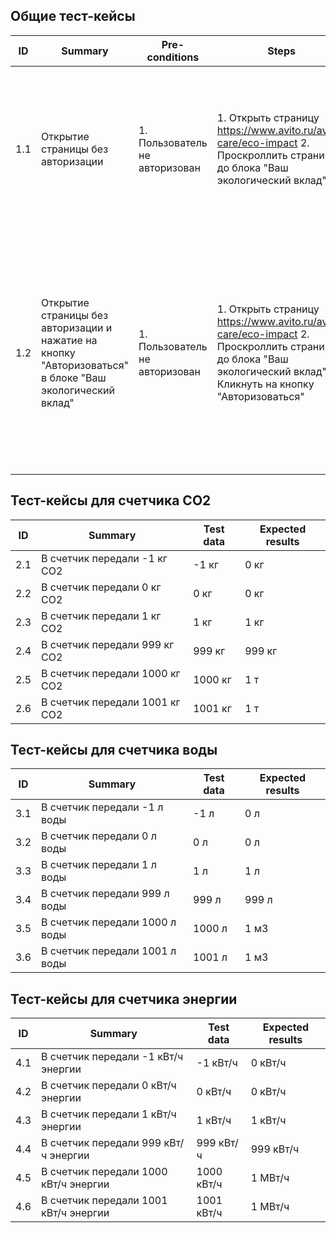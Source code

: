 ## Общие тест-кейсы

| ID | Summary | Pre-conditions | Steps | Expected results |
| --- | --- | --- | --- | --- |
| 1.1 | Открытие страницы без авторизации | 1. Пользователь не авторизован | 1. Открыть страницу https://www.avito.ru/avito-care/eco-impact 2. Проскроллить страницу до блока "Ваш экологический вклад" | 1. Страница открывается 2. В блоке "Ваш экологический вклад" в счётчике углекислого газа стоит значение 0 кг, воды - 0 л, энергии - 0 кВт/ч
| 1.2 | Открытие страницы без авторизации и нажатие на кнопку "Авторизоваться" в блоке "Ваш экологический вклад" | 1. Пользователь не авторизован | 1. Открыть страницу https://www.avito.ru/avito-care/eco-impact 2. Проскроллить страницу до блока "Ваш экологический вклад" 3. Кликнуть на кнопку "Авторизоваться" | 1. Страница открывается 2. В блоке "Ваш экологический вклад" в счётчике углекислого газа стоит значение 0 кг, воды - 0 л, энергии - 0 кВт/ч 3. В отдельной вкладке открывается страница с формой авторизации

## Тест-кейсы для счетчика CO2

| ID | Summary | Test data | Expected results |
| --- | --- | --- | --- |
| 2.1 | В счетчик передали -1 кг CO2 | -1 кг | 0 кг |
| 2.2 | В счетчик передали 0 кг CO2 | 0 кг | 0 кг |
| 2.3 | В счетчик передали 1 кг CO2 | 1 кг | 1 кг |
| 2.4 | В счетчик передали 999 кг CO2 | 999 кг | 999 кг |
| 2.5 | В счетчик передали 1000 кг CO2 | 1000 кг | 1 т |
| 2.6 | В счетчик передали 1001 кг CO2 | 1001 кг | 1 т |

## Тест-кейсы для счетчика воды

| ID | Summary | Test data | Expected results |
| --- | --- | --- | --- |
| 3.1 | В счетчик передали -1 л воды | -1 л | 0 л |
| 3.2 | В счетчик передали 0 л воды | 0 л | 0 л |
| 3.3 | В счетчик передали 1 л воды | 1 л | 1 л |
| 3.4 | В счетчик передали 999 л воды | 999 л | 999 л |
| 3.5 | В счетчик передали 1000 л воды | 1000 л | 1 м3 |
| 3.6 | В счетчик передали 1001 л воды | 1001 л | 1 м3 |

## Тест-кейсы для счетчика энергии

| ID | Summary | Test data | Expected results |
| --- | --- | --- | --- |
| 4.1 | В счетчик передали -1 кВт/ч энергии | -1 кВт/ч | 0 кВт/ч |
| 4.2 | В счетчик передали 0 кВт/ч энергии | 0 кВт/ч | 0 кВт/ч |
| 4.3 | В счетчик передали 1 кВт/ч энергии | 1 кВт/ч | 1 кВт/ч |
| 4.4 | В счетчик передали 999 кВт/ч энергии | 999 кВт/ч | 999 кВт/ч |
| 4.5 | В счетчик передали 1000 кВт/ч энергии | 1000 кВт/ч | 1 МВт/ч |
| 4.6 | В счетчик передали 1001 кВт/ч энергии | 1001 кВт/ч | 1 МВт/ч |

